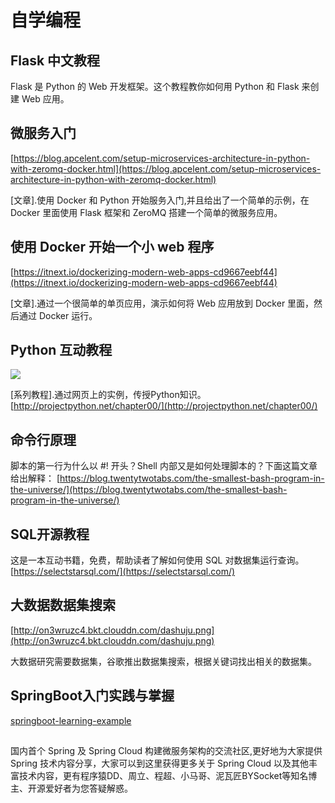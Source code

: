 
# 自学编程

## Flask 中文教程

[](https://github.com/luhuisicnu/The-Flask-Mega-Tutorial-zh)

Flask 是 Python 的 Web 开发框架。这个教程教你如何用 Python 和 Flask 来创建 Web 应用。

## 微服务入门

[https://blog.apcelent.com/setup-microservices-architecture-in-python-with-zeromq-docker.html](https://blog.apcelent.com/setup-microservices-architecture-in-python-with-zeromq-docker.html)

[文章].使用 Docker 和 Python 开始服务入门,并且给出了一个简单的示例，在 Docker 里面使用 Flask 框架和 ZeroMQ 搭建一个简单的微服务应用。

## 使用 Docker 开始一个小 web 程序

[https://itnext.io/dockerizing-modern-web-apps-cd9667eebf44](https://itnext.io/dockerizing-modern-web-apps-cd9667eebf44)

[文章].通过一个很简单的单页应用，演示如何将 Web 应用放到 Docker 里面，然后通过 Docker 运行。

## Python 互动教程

![](http://on3wruzc4.bkt.clouddn.com/python%E4%BA%92%E5%8A%A8%E6%95%99%E7%A8%8B.png)

[系列教程].通过网页上的实例，传授Python知识。[http://projectpython.net/chapter00/](http://projectpython.net/chapter00/)

## 命令行原理

脚本的第一行为什么以 #! 开头？Shell 内部又是如何处理脚本的？下面这篇文章给出解释：
[https://blog.twentytwotabs.com/the-smallest-bash-program-in-the-universe/](https://blog.twentytwotabs.com/the-smallest-bash-program-in-the-universe/)

## SQL开源教程

这是一本互动书籍，免费，帮助读者了解如何使用 SQL 对数据集运行查询。
[https://selectstarsql.com/](https://selectstarsql.com/)

## 大数据数据集搜索

[http://on3wruzc4.bkt.clouddn.com/dashuju.png](http://on3wruzc4.bkt.clouddn.com/dashuju.png)

大数据研究需要数据集，谷歌推出数据集搜索，根据关键词找出相关的数据集。

## SpringBoot入门实践与掌握

[springboot-learning-example](https://github.com/JeffLi1993/springboot-learning-example)

##

国内首个 Spring 及 Spring Cloud 构建微服务架构的交流社区,更好地为大家提供 Spring 技术内容分享，大家可以到这里获得更多关于 Spring Cloud 以及其他丰富技术内容，更有程序猿DD、周立、程超、小马哥、泥瓦匠BYSocket等知名博主、开源爱好者为您答疑解惑。
